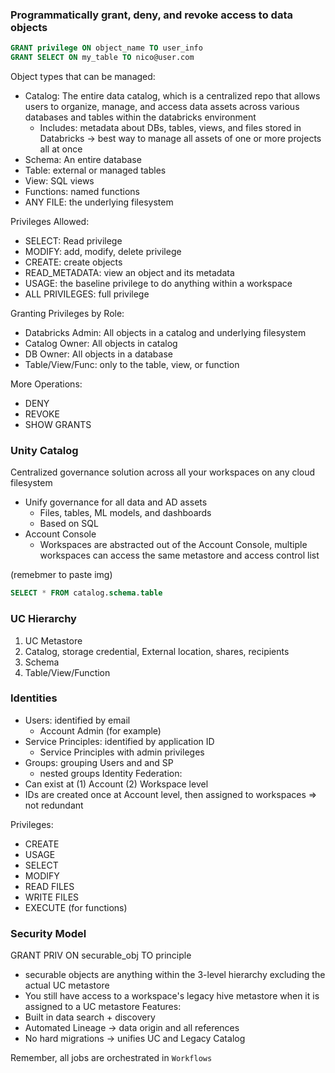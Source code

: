 ### Programmatically grant, deny, and revoke access to data objects

```SQL
GRANT privilege ON object_name TO user_info
GRANT SELECT ON my_table TO nico@user.com
```

Object types that can be managed:
- Catalog: The entire data catalog, which is a centralized repo that allows users to organize, manage, and access data assets across various databases and tables within the databricks environment
	- Includes: metadata about DBs, tables, views, and files stored in Databricks -> best way to manage all assets of one or more projects all at once
- Schema: An entire database
- Table: external or managed tables
- View: SQL views
- Functions: named functions
- ANY FILE: the underlying filesystem

Privileges Allowed:
- SELECT: Read privilege
- MODIFY: add, modify, delete privilege
- CREATE: create objects
- READ_METADATA: view an object and its metadata
- USAGE: the baseline privilege to do anything within a workspace
- ALL PRIVILEGES: full privilege

Granting Privileges by Role:
- Databricks Admin: All objects in a catalog and underlying filesystem
- Catalog Owner: All objects in catalog
- DB Owner: All objects in a database
- Table/View/Func: only to the table, view, or function

More Operations:
- DENY
- REVOKE
- SHOW GRANTS

### Unity Catalog 
Centralized governance solution across all your workspaces on any cloud filesystem
- Unify governance for all data and AD assets
	- Files, tables, ML models, and dashboards
	- Based on SQL
- Account Console
	- Workspaces are abstracted out of the Account Console, multiple workspaces can access the same metastore and access control list

(remebmer to paste img)

```SQL 
SELECT * FROM catalog.schema.table
```

### UC Hierarchy
1. UC Metastore
2. Catalog, storage credential, External location, shares, recipients
3. Schema
4. Table/View/Function

### Identities
- Users: identified by email
	- Account Admin (for example)
- Service Principles: identified by application ID
	- Service Principles with admin privileges
- Groups: grouping Users and and SP 
	- nested groups
Identity Federation:
- Can exist at (1) Account (2) Workspace level
- IDs are created once at Account level, then assigned to workspaces => not redundant 

Privileges:
- CREATE
- USAGE
- SELECT
- MODIFY
- READ FILES
- WRITE FILES
- EXECUTE (for functions)

### Security Model
GRANT PRIV ON securable_obj TO principle
- securable objects are anything within the 3-level hierarchy excluding the actual UC metastore 
- You still have access to a workspace's legacy hive metastore when it is assigned to a UC metastore
Features:
- Built in data search + discovery
- Automated Lineage -> data origin and all references
- No hard migrations -> unifies UC and Legacy Catalog

Remember, all jobs are orchestrated in `Workflows`

